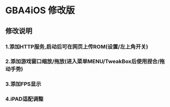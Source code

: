 GBA4iOS 修改版
===========

## 修改说明
### 1.添加HTTP服务,启动后可在网页上传ROM(设置/左上角开关)
### 2.添加游戏窗口缩放/拖放(进入菜单MENU/TweakBox后使用捏合/拖动手势)
### 3.添加FPS显示
### 4.iPAD适配调整
